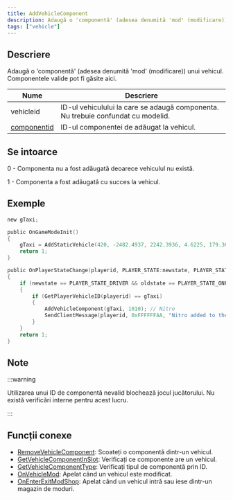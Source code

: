 ```yaml
---
title: AddVehicleComponent
description: Adaugă o 'componentă' (adesea denumită 'mod' (modificare)) unui vehicul.
tags: ["vehicle"]
---
```


## Descriere

Adaugă o 'componentă' (adesea denumită 'mod' (modificare)) unui vehicul. Componentele valide pot fi găsite aici.

| Nume                                          | Descriere                                                                        |
| --------------------------------------------- | -------------------------------------------------------------------------------- |
| vehicleid                                     | ID-ul vehiculului la care se adaugă componenta. Nu trebuie confundat cu modelid. |
| [componentid](../resources/carcomponentid.md) | ID-ul componentei de adăugat la vehicul.                                         |

## Se intoarce

0 - Componenta nu a fost adăugată deoarece vehiculul nu există.

1 - Componenta a fost adăugată cu succes la vehicul.

## Exemple

```c
new gTaxi;

public OnGameModeInit()
{
    gTaxi = AddStaticVehicle(420, -2482.4937, 2242.3936, 4.6225, 179.3656, 6, 1); // Taxi
    return 1;
}

public OnPlayerStateChange(playerid, PLAYER_STATE:newstate, PLAYER_STATE:oldstate)
{
    if (newstate == PLAYER_STATE_DRIVER && oldstate == PLAYER_STATE_ONFOOT)
    {
        if (GetPlayerVehicleID(playerid) == gTaxi)
        {
            AddVehicleComponent(gTaxi, 1010); // Nitro
            SendClientMessage(playerid, 0xFFFFFFAA, "Nitro added to the Taxi.");
        }
    }
    return 1;
}
```

## Note

:::warning

Utilizarea unui ID de componentă nevalid blochează jocul jucătorului. Nu există verificări interne pentru acest lucru.

:::

## Funcții conexe

- [RemoveVehicleComponent](RemoveVehicleComponent.md): Scoateți o componentă dintr-un vehicul.
- [GetVehicleComponentInSlot](GetVehicleComponentInSlot.md): Verificați ce componente are un vehicul.
- [GetVehicleComponentType](GetVehicleComponentType.md): Verificați tipul de componentă prin ID.
- [OnVehicleMod](../callbacks/OnVehicleMod.md): Apelat când un vehicul este modificat.
- [OnEnterExitModShop](../callbacks/OnEnterExitModShop.md): Apelat când un vehicul intră sau iese dintr-un magazin de moduri.
